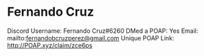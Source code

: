 # Fernando Cruz

Discord Username: Fernando Cruz#6260
DMed a POAP: Yes
Email: mailto:fernandobcruzperez@gmail.com
Unique POAP Link: http://POAP.xyz/claim/zce6ps